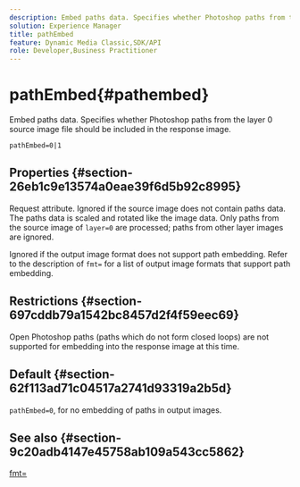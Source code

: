 ```yaml
---
description: Embed paths data. Specifies whether Photoshop paths from the layer 0 source image file should be included in the response image.
solution: Experience Manager
title: pathEmbed
feature: Dynamic Media Classic,SDK/API
role: Developer,Business Practitioner
---
```


# pathEmbed{#pathembed}

Embed paths data. Specifies whether Photoshop paths from the layer 0 source image file should be included in the response image.

 `pathEmbed=0|1`

## Properties {#section-26eb1c9e13574a0eae39f6d5b92c8995}

Request attribute. Ignored if the source image does not contain paths data. The paths data is scaled and rotated like the image data. Only paths from the source image of `layer=0` are processed; paths from other layer images are ignored.

Ignored if the output image format does not support path embedding. Refer to the description of `fmt=` for a list of output image formats that support path embedding.

## Restrictions {#section-697cddb79a1542bc8457d2f4f59eec69}

Open Photoshop paths (paths which do not form closed loops) are not supported for embedding into the response image at this time.

## Default {#section-62f113ad71c04517a2741d93319a2b5d}

`pathEmbed=0`, for no embedding of paths in output images.

## See also {#section-9c20adb4147e45758ab109a543cc5862}

[fmt=](../../../../../is-api/http-ref/image-serving-api-ref/c-http-protocol-reference/c-command-reference/r-is-http-fmt.md#reference-cdf10043423b45ba9fe15157fb3ae37a) 
